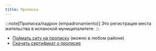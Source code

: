 ```yaml
---
title: Прописка
---
```


:::note[Прописка/падрон (empadronamiento)]
Это регистрация места жительства в испанской муниципалитете. 
:::

- [Поймать ситу на прописку](https://servpub.madrid.es/GNSIS_WBCIUDADANO/tramite.do) (можно в любом районе)
- [Скачать сертификат о прописке](https://sede.madrid.es/sites/v/index.jsp?vgnextoid=23ccdd9d6baed010VgnVCM2000000c205a0aRCRD&vgnextchannel=23a99c5ffb020310VgnVCM100000171f5a0aRCRD)
